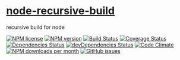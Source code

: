 [node-recursive-build](http://aureooms.github.io/node-recursive-build)
========

recursive build for node

[![NPM license](http://img.shields.io/npm/l/aureooms-node-recursive-build.svg?style=flat)](https://raw.githubusercontent.com/aureooms/node-recursive-build/master/LICENSE)
[![NPM version](http://img.shields.io/npm/v/aureooms-node-recursive-build.svg?style=flat)](https://www.npmjs.org/package/aureooms-node-recursive-build)
[![Build Status](http://img.shields.io/travis/aureooms/node-recursive-build.svg?style=flat)](https://travis-ci.org/aureooms/node-recursive-build)
[![Coverage Status](http://img.shields.io/coveralls/aureooms/node-recursive-build.svg?style=flat)](https://coveralls.io/r/aureooms/node-recursive-build)
[![Dependencies Status](http://img.shields.io/david/aureooms/node-recursive-build.svg?style=flat)](https://david-dm.org/aureooms/node-recursive-build#info=dependencies)
[![devDependencies Status](http://img.shields.io/david/dev/aureooms/node-recursive-build.svg?style=flat)](https://david-dm.org/aureooms/node-recursive-build#info=devDependencies)
[![Code Climate](http://img.shields.io/codeclimate/github/aureooms/node-recursive-build.svg?style=flat)](https://codeclimate.com/github/aureooms/node-recursive-build)
[![NPM downloads per month](http://img.shields.io/npm/dm/aureooms-node-recursive-build.svg?style=flat)](https://www.npmjs.org/package/aureooms-node-recursive-build)
[![GitHub issues](http://img.shields.io/github/issues/aureooms/node-recursive-build.svg?style=flat)](https://github.com/aureooms/node-recursive-build/issues)

